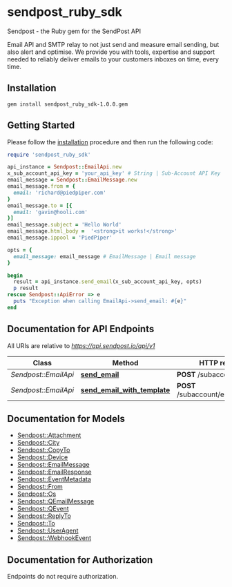 # sendpost_ruby_sdk

Sendpost - the Ruby gem for the SendPost API

Email API and SMTP relay to not just send and measure email sending, but also alert and optimise. We provide you with tools, expertise and support needed to reliably deliver emails to your customers inboxes on time, every time.


## Installation

```shell
gem install sendpost_ruby_sdk-1.0.0.gem
```

## Getting Started

Please follow the [installation](#installation) procedure and then run the following code:

```ruby
require 'sendpost_ruby_sdk'

api_instance = Sendpost::EmailApi.new
x_sub_account_api_key = 'your_api_key' # String | Sub-Account API Key
email_message = Sendpost::EmailMessage.new
email_message.from = {
  email: 'richard@piedpiper.com'
}
email_message.to = [{
  email: 'gavin@hooli.com'
}]
email_message.subject = 'Hello World'
email_message.html_body =  '<strong>it works!</strong>'
email_message.ippool = 'PiedPiper'

opts = {
  email_message: email_message # EmailMessage | Email message
}

begin
  result = api_instance.send_email(x_sub_account_api_key, opts)
  p result
rescue Sendpost::ApiError => e
  puts "Exception when calling EmailApi->send_email: #{e}"
end

```

## Documentation for API Endpoints

All URIs are relative to *https://api.sendpost.io/api/v1*

Class | Method | HTTP request | Description
------------ | ------------- | ------------- | -------------
*Sendpost::EmailApi* | [**send_email**](docs/EmailApi.md#send_email) | **POST** /subaccount/email/ | 
*Sendpost::EmailApi* | [**send_email_with_template**](docs/EmailApi.md#send_email_with_template) | **POST** /subaccount/email/template | 


## Documentation for Models

 - [Sendpost::Attachment](docs/Attachment.md)
 - [Sendpost::City](docs/City.md)
 - [Sendpost::CopyTo](docs/CopyTo.md)
 - [Sendpost::Device](docs/Device.md)
 - [Sendpost::EmailMessage](docs/EmailMessage.md)
 - [Sendpost::EmailResponse](docs/EmailResponse.md)
 - [Sendpost::EventMetadata](docs/EventMetadata.md)
 - [Sendpost::From](docs/From.md)
 - [Sendpost::Os](docs/Os.md)
 - [Sendpost::QEmailMessage](docs/QEmailMessage.md)
 - [Sendpost::QEvent](docs/QEvent.md)
 - [Sendpost::ReplyTo](docs/ReplyTo.md)
 - [Sendpost::To](docs/To.md)
 - [Sendpost::UserAgent](docs/UserAgent.md)
 - [Sendpost::WebhookEvent](docs/WebhookEvent.md)


## Documentation for Authorization

Endpoints do not require authorization.

